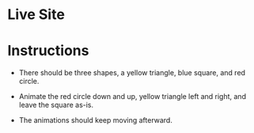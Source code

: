 # Live Site

# Instructions

- There should be three shapes, a yellow triangle, blue square, and red circle.

- Animate the red circle down and up, yellow triangle left and right, and leave the square as-is.

- The animations should keep moving afterward.
